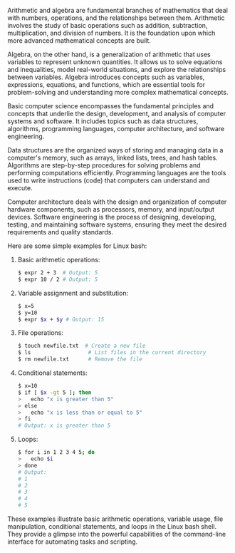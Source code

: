 Arithmetic and algebra are fundamental branches of mathematics that deal with numbers, operations, and the relationships between them. Arithmetic involves the study of basic operations such as addition, subtraction, multiplication, and division of numbers. It is the foundation upon which more advanced mathematical concepts are built.

Algebra, on the other hand, is a generalization of arithmetic that uses variables to represent unknown quantities. It allows us to solve equations and inequalities, model real-world situations, and explore the relationships between variables. Algebra introduces concepts such as variables, expressions, equations, and functions, which are essential tools for problem-solving and understanding more complex mathematical concepts.

Basic computer science encompasses the fundamental principles and concepts that underlie the design, development, and analysis of computer systems and software. It includes topics such as data structures, algorithms, programming languages, computer architecture, and software engineering.

Data structures are the organized ways of storing and managing data in a computer's memory, such as arrays, linked lists, trees, and hash tables. Algorithms are step-by-step procedures for solving problems and performing computations efficiently. Programming languages are the tools used to write instructions (code) that computers can understand and execute.

Computer architecture deals with the design and organization of computer hardware components, such as processors, memory, and input/output devices. Software engineering is the process of designing, developing, testing, and maintaining software systems, ensuring they meet the desired requirements and quality standards.

Here are some simple examples for Linux bash:

1. Basic arithmetic operations:
   ```bash
   $ expr 2 + 3  # Output: 5
   $ expr 10 / 2 # Output: 5
   ```

2. Variable assignment and substitution:
   ```bash
   $ x=5
   $ y=10
   $ expr $x + $y # Output: 15
   ```

3. File operations:
   ```bash
   $ touch newfile.txt  # Create a new file
   $ ls                  # List files in the current directory
   $ rm newfile.txt      # Remove the file
   ```

4. Conditional statements:
   ```bash
   $ x=10
   $ if [ $x -gt 5 ]; then
   >   echo "x is greater than 5"
   > else
   >   echo "x is less than or equal to 5"
   > fi
   # Output: x is greater than 5
   ```

5. Loops:
   ```bash
   $ for i in 1 2 3 4 5; do
   >   echo $i
   > done
   # Output:
   # 1
   # 2
   # 3
   # 4
   # 5
   ```

These examples illustrate basic arithmetic operations, variable usage, file manipulation, conditional statements, and loops in the Linux bash shell. They provide a glimpse into the powerful capabilities of the command-line interface for automating tasks and scripting.
